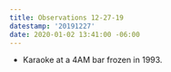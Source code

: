 ```yaml
---
title: Observations 12-27-19
datestamp: '20191227'
date: 2020-01-02 13:41:00 -06:00
---
```


- Karaoke at a 4AM bar frozen in 1993.
